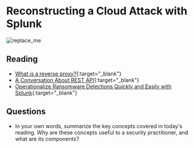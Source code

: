 # Reconstructing a Cloud Attack with Splunk

![replace_me](https://codeworks.blob.core.windows.net/public/assets/img/illustrations/placeholder.svg)

## Reading

- [What is a reverse proxy?](https://www.cloudflare.com/learning/cdn/glossary/reverse-proxy/){:target="_blank"}
- [A Conversation About REST API](https://gist.github.com/brookr/5977550){:target="_blank"}
- [Operationalize Ransomware Detections Quickly and Easily with Splunk](https://www.splunk.com/en_us/blog/industries/operationalize-ransomware-detections-quickly-and-easily-with-splunk.html){:target="_blank"}


## Questions
- In your own words, summarize the key concepts covered in today's reading. Why are these concepts useful to a security practitioner, and what are its components?

